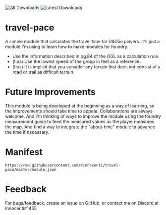 ![All Downloads](https://img.shields.io/github/downloads/ethck/Ethck-s-Downtime-Tracking/total?style=for-the-badge)
![Latest Downloads](https://img.shields.io/github/downloads/ethck/Ethck-s-Downtime-Tracking/latest/total?style=for-the-badge)
# travel-pace
A simple module that calculates the travel time for D&amp;D5e players. it's just a module I'm using to learn how to make modules for foundry.

- Use the information described in pg.84 of the OGL as a calculation rule.
- (tips) Use the lowest speed of the group in feet as a reference.
- (tips) It is implicit that you consider any terrain that does not consist of a road or trail as difficult terrain.

# Future Improvements
This module is being developed at the beginning as a way of learning, so the improvements should take time to appear.
Collaborations are always welcome.
And I'm thinking of ways to improve the module using the foundry measurement guide to feed the measured values as the player measures the map.
And find a way to integrate the "about-time" module to advance the time if necessary.

# Manifest
`https://raw.githubusercontent.com/rinnocenti/travel-pace/master/module.json`

# Feedback
For bugs/feedback, create an issue on GitHub, or contact me on Discord at Innocenti#1455
